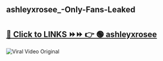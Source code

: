 
 ## ashleyxrosee_-Only-Fans-Leaked

# <h2><a href="https://clipsfans.com/ashleyxrosee_&ref=git">🔗 Click to LINKS ⏩⏩ 👉 🟢 ashleyxrosee  </a></h2>

<a href="https://clipsfans.com/ashleyxrosee_&ref=git" rel="nofollow" data-target="animated-image.originalLink"><img src="https://i.ibb.co.com/xMMVF88/686577567.gif" alt="Viral Video Original" style="max-width: 100%; display: inline-block;" data-target="animated-image.originalImage"></a>
